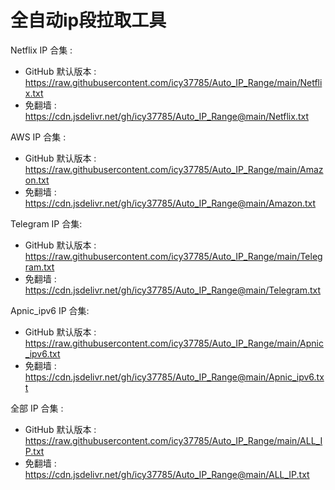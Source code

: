 # 全自动ip段拉取工具

Netflix IP 合集 :

- GitHub 默认版本 : https://raw.githubusercontent.com/icy37785/Auto_IP_Range/main/Netflix.txt
- 免翻墙 : https://cdn.jsdelivr.net/gh/icy37785/Auto_IP_Range@main/Netflix.txt

AWS IP 合集 :

- GitHub 默认版本 : https://raw.githubusercontent.com/icy37785/Auto_IP_Range/main/Amazon.txt
- 免翻墙 : https://cdn.jsdelivr.net/gh/icy37785/Auto_IP_Range@main/Amazon.txt

Telegram IP 合集:

- GitHub 默认版本 : https://raw.githubusercontent.com/icy37785/Auto_IP_Range/main/Telegram.txt
- 免翻墙 : https://cdn.jsdelivr.net/gh/icy37785/Auto_IP_Range@main/Telegram.txt

Apnic_ipv6 IP 合集:

- GitHub 默认版本 : https://raw.githubusercontent.com/icy37785/Auto_IP_Range/main/Apnic_ipv6.txt
- 免翻墙 : https://cdn.jsdelivr.net/gh/icy37785/Auto_IP_Range@main/Apnic_ipv6.txt

全部 IP 合集 :

- GitHub 默认版本 : https://raw.githubusercontent.com/icy37785/Auto_IP_Range/main/ALL_IP.txt
- 免翻墙 : https://cdn.jsdelivr.net/gh/icy37785/Auto_IP_Range@main/ALL_IP.txt